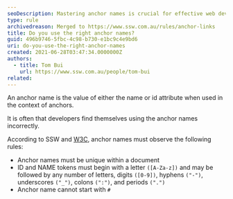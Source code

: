 ```yaml
---
seoDescription: Mastering anchor names is crucial for effective web development. Follow W3C guidelines and ensure unique, letter-started, and correctly formatted anchor names to avoid common mistakes.
type: rule
archivedreason: Merged to https://www.ssw.com.au/rules/anchor-links
title: Do you use the right anchor names?
guid: 496b9746-5fbc-4c98-b730-e1bc9c4e9bd6
uri: do-you-use-the-right-anchor-names
created: 2021-06-28T03:47:34.0000000Z
authors:
  - title: Tom Bui
    url: https://www.ssw.com.au/people/tom-bui
related:
---
```


An anchor name is the value of either the name or id attribute when used in the context of anchors.

It is often that developers find themselves using the anchor names incorrectly.

<!--endintro-->

According to SSW and [W3C](https://www.w3.org/TR/REC-html40/struct/links.html), anchor names must observe the following rules:

* Anchor names must be unique within a document
* ID and NAME tokens must begin with a letter `([A-Za-z])` and may be followed by any number of letters, digits `([0-9])`, hyphens `("-")`, underscores `("_")`, colons `(":")`, and periods `(".")`
* Anchor name cannot start with `#`
